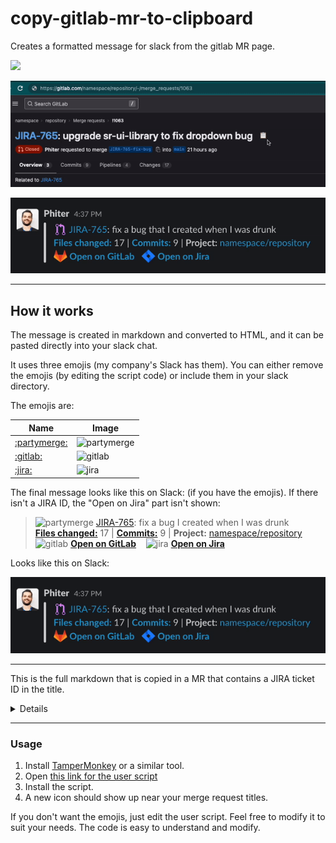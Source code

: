 # copy-gitlab-mr-to-clipboard
Creates a formatted message for slack from the gitlab MR page.

[<img src="https://img.shields.io/badge/Click to install-blue" height="30px" />](gitlab-mr-to-slack.user.js?raw=1)


![gitlab](gitlab.gif)

![slack](slack.gif)

---

## How it works

The message is created in markdown and converted to HTML, and it can be pasted directly into your slack chat.

It uses three emojis (my company's Slack has them). You can either remove the emojis (by editing the script code) or include them in your slack directory.

The emojis are:

| Name | Image |
| - | - |
| [:partymerge:](https://slackmojis.com/emojis/6040-partymerge) | <img src="https://slackmojis.com/emojis/6040-partymerge/download" alt="partymerge" width="18px" /> |
| [:gitlab:](https://slackmojis.com/emojis/1402-gitlab) | <img src="https://slackmojis.com/emojis/1402-gitlab/download" alt="gitlab" width="18px" /> |
| [:jira:](https://slackmojis.com/emojis/38054-atlassian-jira) | <img src="https://slackmojis.com/emojis/38054-atlassian-jira/download" alt="jira" width="18px" /> |


The final message looks like this on Slack: (if you have the emojis). If there isn't a JIRA ID, the "Open on Jira" part isn't shown:

> <img src="https://slackmojis.com/emojis/6040-partymerge/download" alt="partymerge" width="18px" />  [JIRA-765](<https://company.atlassian.net/browse/JIRA-765> "Issue in Jira"): fix a bug I created when I was drunk  
> [**Files changed:**](https://gitlab.com/namespace/repository/-/merge_requests/1063/diffs) 17 | [**Commits:**](https://gitlab.com/namespace/repository/-/merge_requests/1063/commits) 9 | **Project:** [namespace/repository](https://gitlab.com/namespace/repository)  
> <img src="https://slackmojis.com/emojis/1402-gitlab/download" alt="gitlab" width="18px" />  [**Open on GitLab**](https://gitlab.com/namespace/repository/-/merge_requests/1063) &nbsp;&nbsp;&nbsp;<img src="https://slackmojis.com/emojis/38054-atlassian-jira/download" alt="jira" width="18px" />  [**Open on Jira**](https://company.atlassian.net/browse/JIRA-765)

Looks like this on Slack:

![slack](slack.gif)

---
This is the full markdown that is copied in a MR that contains a JIRA ticket ID in the title. 
<details>
    
```
> :partymerge:  [JIRA-765](<https://company.atlassian.net/browse/JIRA-765> "Issue in Jira"): fix a bug I created when I was drunk
> [**Files changed:**](https://gitlab.com/namespace/repository/-/merge_requests/1063/diffs) 17 | [**Commits:**](https://gitlab.com/namespace/repository/-/merge_requests/1063/commits) 9 | **Project:** [namespace/repository](https://gitlab.com/namespace/repository) 
> :gitlab:  [**Open on GitLab**](https://gitlab.com/namespace/repository/-/merge_requests/1063) &nbsp;&nbsp;&nbsp;:jira:  [**Open on Jira**](https://company.atlassian.net/browse/JIRA-765)
```

</details>

----

### Usage

1. Install [TamperMonkey](https://www.tampermonkey.net/) or a similar tool.
2. Open [this link for the user script](gitlab-mr-to-slack.user.js?raw=1)
3. Install the script.
4. A new icon should show up near your merge request titles.

If you don't want the emojis, just edit the user script. Feel free to modify it to suit your needs. The code is easy to understand and modify.

